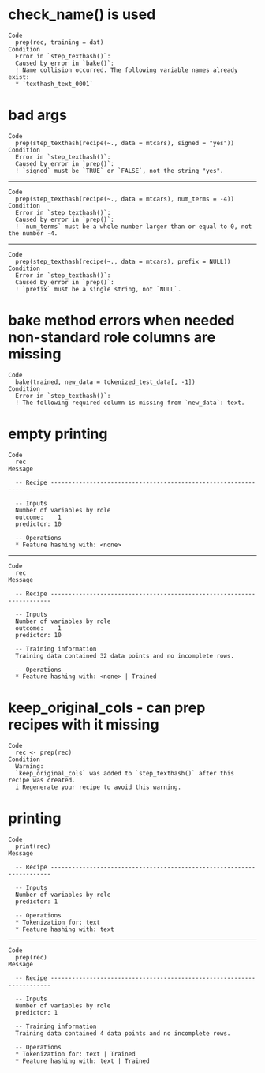 # check_name() is used

    Code
      prep(rec, training = dat)
    Condition
      Error in `step_texthash()`:
      Caused by error in `bake()`:
      ! Name collision occurred. The following variable names already exist:
      * `texthash_text_0001`

# bad args

    Code
      prep(step_texthash(recipe(~., data = mtcars), signed = "yes"))
    Condition
      Error in `step_texthash()`:
      Caused by error in `prep()`:
      ! `signed` must be `TRUE` or `FALSE`, not the string "yes".

---

    Code
      prep(step_texthash(recipe(~., data = mtcars), num_terms = -4))
    Condition
      Error in `step_texthash()`:
      Caused by error in `prep()`:
      ! `num_terms` must be a whole number larger than or equal to 0, not the number -4.

---

    Code
      prep(step_texthash(recipe(~., data = mtcars), prefix = NULL))
    Condition
      Error in `step_texthash()`:
      Caused by error in `prep()`:
      ! `prefix` must be a single string, not `NULL`.

# bake method errors when needed non-standard role columns are missing

    Code
      bake(trained, new_data = tokenized_test_data[, -1])
    Condition
      Error in `step_texthash()`:
      ! The following required column is missing from `new_data`: text.

# empty printing

    Code
      rec
    Message
      
      -- Recipe ----------------------------------------------------------------------
      
      -- Inputs 
      Number of variables by role
      outcome:    1
      predictor: 10
      
      -- Operations 
      * Feature hashing with: <none>

---

    Code
      rec
    Message
      
      -- Recipe ----------------------------------------------------------------------
      
      -- Inputs 
      Number of variables by role
      outcome:    1
      predictor: 10
      
      -- Training information 
      Training data contained 32 data points and no incomplete rows.
      
      -- Operations 
      * Feature hashing with: <none> | Trained

# keep_original_cols - can prep recipes with it missing

    Code
      rec <- prep(rec)
    Condition
      Warning:
      `keep_original_cols` was added to `step_texthash()` after this recipe was created.
      i Regenerate your recipe to avoid this warning.

# printing

    Code
      print(rec)
    Message
      
      -- Recipe ----------------------------------------------------------------------
      
      -- Inputs 
      Number of variables by role
      predictor: 1
      
      -- Operations 
      * Tokenization for: text
      * Feature hashing with: text

---

    Code
      prep(rec)
    Message
      
      -- Recipe ----------------------------------------------------------------------
      
      -- Inputs 
      Number of variables by role
      predictor: 1
      
      -- Training information 
      Training data contained 4 data points and no incomplete rows.
      
      -- Operations 
      * Tokenization for: text | Trained
      * Feature hashing with: text | Trained

